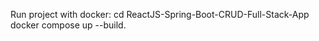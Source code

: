 Run project with docker: 
    cd ReactJS-Spring-Boot-CRUD-Full-Stack-App
    docker compose up --build.
